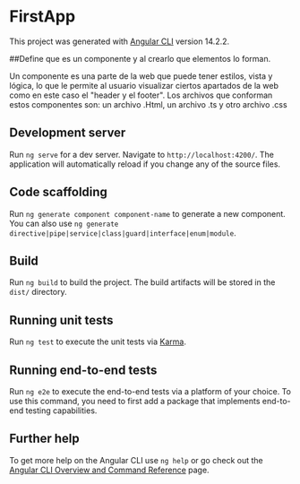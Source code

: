 # FirstApp

This project was generated with [Angular CLI](https://github.com/angular/angular-cli) version 14.2.2.

##Define que es un componente y al crearlo que elementos lo forman.

Un componente es una parte de la web que puede tener estilos, vista y lógica, lo que le permite al usuario visualizar ciertos apartados de la web como en este caso el "header y el footer". 
Los archivos que conforman estos componentes son: un archivo .Html, un archivo .ts y otro archivo .css

##

## Development server

Run `ng serve` for a dev server. Navigate to `http://localhost:4200/`. The application will automatically reload if you change any of the source files.

## Code scaffolding

Run `ng generate component component-name` to generate a new component. You can also use `ng generate directive|pipe|service|class|guard|interface|enum|module`.

## Build

Run `ng build` to build the project. The build artifacts will be stored in the `dist/` directory.

## Running unit tests

Run `ng test` to execute the unit tests via [Karma](https://karma-runner.github.io).

## Running end-to-end tests

Run `ng e2e` to execute the end-to-end tests via a platform of your choice. To use this command, you need to first add a package that implements end-to-end testing capabilities.

## Further help

To get more help on the Angular CLI use `ng help` or go check out the [Angular CLI Overview and Command Reference](https://angular.io/cli) page.
